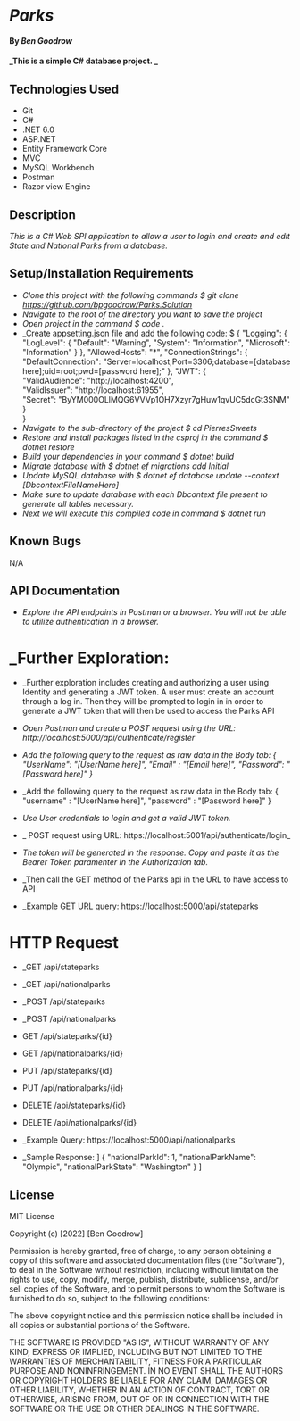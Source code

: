 # _Parks_

#### By _**Ben Goodrow**_

#### _This is a simple C# database project. _

## Technologies Used

* Git
* C#
* .NET 6.0
* ASP.NET
* Entity Framework Core
* MVC
* MySQL Workbench
* Postman
* Razor view Engine

## Description

_This is a C# Web SPI application to allow a user to login and create and edit State and National Parks from a database._


## Setup/Installation Requirements


* _Clone this project with the following commands $ git clone https://github.com/bpgoodrow/Parks.Solution_
* _Navigate to the root of the directory you want to save the project_
* _Open project in the command $ code ._
* _Create appsetting.json file and add the following code: $ {
  "Logging": {
    "LogLevel": {
      "Default": "Warning",
      "System": "Information",
      "Microsoft": "Information"
    }
  },
  "AllowedHosts": "*",
  "ConnectionStrings": {
    "DefaultConnection": "Server=localhost;Port=3306;database=[database here];uid=root;pwd=[password here];"
  },
  "JWT": {  
    "ValidAudience": "http://localhost:4200",  
    "ValidIssuer": "http://localhost:61955",  
    "Secret": "ByYM000OLlMQG6VVVp1OH7Xzyr7gHuw1qvUC5dcGt3SNM"  
  }  
}
* _Navigate to the sub-directory of the project $ cd PierresSweets_
* _Restore and install packages listed in the csproj in the command $ dotnet restore_
* _Build your dependencies in your command $ dotnet build_
* _Migrate database with $ dotnet ef migrations add Initial_
* _Update MySQL database with $ dotnet ef database update --context [DbcontextFileNameHere]_
* _Make sure to update database with each Dbcontext file present to generate all tables necessary._
* _Next we will execute this compiled code in command $ dotnet run_

## Known Bugs

N/A

## API Documentation

* _Explore the API endpoints in Postman or a browser. You will not be able to utilize authentication in a browser._

# _Further Exploration:

* _Further exploration includes creating and authorizing a user using Identity and generating a JWT token. A user must create an account through a log in. Then they will be prompted to login in in order to generate a JWT token that will then be used to access the Parks API

* _Open Postman and create a POST request using the URL: http://localhost:5000/api/authenticate/register_
* _Add the following query to the request as raw data in the Body tab: {
    "UserName": "[UserName here]",
    "Email" : "[Email here]",
    "Password": "[Password here]"
}_
* _Add the following query to the request as raw data in the Body tab: {
    "username" : "[UserName here]",
    "password" : "[Password here]"
}
* _Use User credentials to login and get a valid JWT token._
* _ POST request using URL: https://localhost:5001/api/authenticate/login_
* _The token will be generated in the response. Copy and paste it as the Bearer Token paramenter in the Authorization tab._
* _Then call the GET method of the Parks api in the URL to have access to API
* _Example GET URL query:  https://localhost:5000/api/stateparks

# HTTP Request

* _GET /api/stateparks
* _GET /api/nationalparks
* _POST /api/stateparks
* _POST /api/nationalparks
* GET /api/stateparks/{id}
* GET /api/nationalparks/{id}
* PUT /api/stateparks/{id}
* PUT /api/nationalparks/{id}
* DELETE /api/stateparks/{id}
* DELETE /api/nationalparks/{id}

* _Example Query: https://localhost:5000/api/nationalparks
* _Sample Response:
]
    {
        "nationalParkId": 1,
        "nationalParkName": "Olympic",
        "nationalParkState": "Washington"
    }
]

## License

MIT License

Copyright (c) [2022] [Ben Goodrow]

Permission is hereby granted, free of charge, to any person obtaining a copy
of this software and associated documentation files (the "Software"), to deal
in the Software without restriction, including without limitation the rights
to use, copy, modify, merge, publish, distribute, sublicense, and/or sell
copies of the Software, and to permit persons to whom the Software is
furnished to do so, subject to the following conditions:

The above copyright notice and this permission notice shall be included in all
copies or substantial portions of the Software.

THE SOFTWARE IS PROVIDED "AS IS", WITHOUT WARRANTY OF ANY KIND, EXPRESS OR
IMPLIED, INCLUDING BUT NOT LIMITED TO THE WARRANTIES OF MERCHANTABILITY,
FITNESS FOR A PARTICULAR PURPOSE AND NONINFRINGEMENT. IN NO EVENT SHALL THE
AUTHORS OR COPYRIGHT HOLDERS BE LIABLE FOR ANY CLAIM, DAMAGES OR OTHER
LIABILITY, WHETHER IN AN ACTION OF CONTRACT, TORT OR OTHERWISE, ARISING FROM,
OUT OF OR IN CONNECTION WITH THE SOFTWARE OR THE USE OR OTHER DEALINGS IN THE
SOFTWARE.